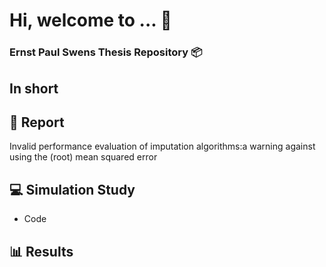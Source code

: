 # Hi, welcome to ... :wave:
### Ernst Paul Swens Thesis Repository :package:

## In short 

## :notebook: Report
Invalid performance evaluation of imputation algorithms:a warning against using the (root) mean squared error

## :computer: Simulation Study
* Code 

## :bar_chart: Results
